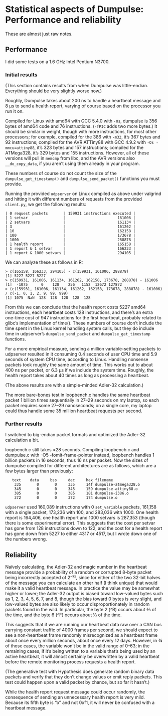 Statistical aspects of Dumpulse: Performance and reliability
============================================================

These are almost just raw notes.

Performance
-----------

I did some tests on a 1.6 GHz Intel Pentium N3700.

### Initial results ###

(This section contains results from when Dumpulse was little-endian.
Everything should be very slightly worse now.)

Roughly, Dumpulse takes about 200 ns to handle a heartbeat message and
8 μs to send a health report, varying of course based on the processor
you run it on.

Compiled for Linux with amd64 with GCC 5.4.0 with `-Os`, dumpulse is
356 bytes of amd64 code and 76 instructions.  (`-fPIC` adds two more bytes.)
It should be similar in weight, though with more instructions, for
most other processors; for example, compiled for the 386 with `-m32`,
it’s 367 bytes and 92 instructions; compiled for the AVR ATTiny88 with
GCC 4.9.2 with `-Os -mmcu=attiny88`, it’s 323 bytes and 157
instructions; compiled for the ATMega328, it’s 329 bytes and 155
instructions.  However, all of these versions will pull in `memcmp`
from libc, and the AVR versions also `__do_copy_data`, if you aren’t
using them already in your program.

These numbers of course do not count the size of the
`dumpulse_get_timestamp()` and `dumpulse_send_packet()` functions you
must provide.

Running the provided `udpserver` on Linux compiled as above under
valgrind and hitting it with different numbers of requests from the
provided `client.py`, we get the following results:

    | 0 request packets       | 159931 instructions executed |
    | 1 setvar                |                       161006 |
    | 2 setvars               |                       161134 |
    | 3                       |                       161262 |
    | 10                      |                       162158 |
    | 100                     |                       173678 |
    | 1000                    |                       288878 |
    | 1 health report         |                       165158 |
    | 1 report & 1 setvar     |                       166233 |
    | 1 report & 1000 setvars |                       294105 |

We can analyze these as follows in R:

    > c(165158, 166233, 294105) - c(159931, 161006, 288878)
    [1] 5227 5227 5227
    > c(159931, 161006, 161134, 161262, 162158, 173678, 288878) - 161006
    [1]  -1075      0    128    256   1152  12672 127872
    > (c(159931, 161006, 161134, 161262, 162158, 173678, 288878) - 161006) / c(-1, 0, 1, 2, 9, 99, 999)
    [1] 1075  NaN  128  128  128  128  128

From this we can conclude that the health report costs 5227 amd64
instructions, each heartbeat costs 128 instructions, and there’s an
extra one-time cost of 947 instructions for the first heartbeat,
probably related to glibc’s implementation of time().  These numbers
of course don’t include the time spent in the Linux kernel handling
system calls, but they do include time in udpserver’s
`dumpulse_send_packet` and `dumpulse_get_timestamp` functions.

For a more empirical measure, sending a million variable-setting
packets to udpserver resulted in it consuming 0.4 seconds of user CPU
time and 5.9 seconds of system CPU time, according to Linux.
Handling nonsense packets took
roughly the same amount of time.  This works out to about 400 ns per
packet, or 6.3 μs if we include the system time.  Roughly, the health
report takes about 40 times as long as processing a heartbeat.

(The above results are with a simple-minded Adler-32 calculation.)

The more bare-bones test in loopbench.c handles the same heartbeat
packet 1 billion times sequentially in 27–29 seconds on my laptop, so
each packet requires some 27–29 nanoseconds; on a single core, my
laptop could thus handle some 35 million heartbeat requests per
second.

### Further results ###

I switched to big-endian packet formats and optimized the Adler-32
calculation a bit.

loopbench.c still takes ≈28 seconds.  Compiling loopbench.c and
dumpulse.c with -O5 -fomit-frame-pointer instead, loopbench handles 1
billion packets in 16 seconds, thus 16 ns per packet.  Now the sizes
of dumpulse compiled for different architectures are as follows, which
are a few bytes larger than previously:

       text	   data	    bss	    dec	    hex	filename
        335	      0	      0	    335	    14f	dumpulse-atmega328.o
        345	      0	      0	    345	    159	dumpulse-attiny88.o
        385	      0	      0	    385	    181	dumpulse-i386.o
        372	      0	      0	    372	    174	dumpulse.o

`udpserver` used 160,089 instructions with 0 `set_variable` packets,
161,158 with a single packet, 173,236 with 100, and 283,036 with 1000.
One health report is 164,406, one health report and 1000 setvars is
287,353 (though there is some experimental error).  This suggests that
the cost per setvar has gone from 128 instructions down to 122, and
the cost for a health report has gone down from 5227 to either 4317 or
4517, but I wrote down one of the numbers wrong.

Reliability
-----------

Naïvely calculating, the Adler-32 and magic number in the heartbeat
message provide a probability of a random or corrupted 8-byte packet
being incorrectly accepted of 2⁻³², since for either of the two 32-bit
halves of the message you can calculate an other half (I think unique)
that would make it a valid heartbeat message.  In practice the value
may be somewhat higher or lower; the Adler-32 output is biased toward
low-valued bytes such as 1, 2, 3, 4, 5, 6, 7, and 8, though the bias
toward 0 bytes is very slight, and low-valued bytes are also likely to
occur disproportionately in random packets found in the wild.  In
particular, the byte 2 (^B) occurs about ⅔ of the time, and the byte 6
(^F) occurs about ⅓ of the time.

This suggests that if we are running our heartbeat data raw over a CAN
bus carrying constant traffic of 4000 frames per second, we should
expect to see a non-heartbeat frame randomly misrecognized as a
heartbeat frame about once every million seconds, about once every 12
days.  However, in ¾ of those cases, the variable won’t be in the
valid range of 0–63; in the remaining cases, if it’s being written to
a variable that’s being used by an active heartbeat, it will almost
certainly be overwritten by a valid heartbeat before the remote
monitoring process requests a health report.

(The generative test with Hypothesis does generate random binary data
packets and verify that they don’t change values or emit reply
packets.  This test could happen upon a valid packet by chance, but so
far it hasn’t.)

While the health report request message could occur randomly, the
consequence of sending an unnecessary health report is very mild.
Because its fifth byte is “o” and not 0xf1, it will never be confused
with a heartbeat message.


<link rel="stylesheet" href="http://canonical.org/~kragen/style.css" />

<script src="http://canonical.org/~kragen/sw/addtoc.js">
</script>
